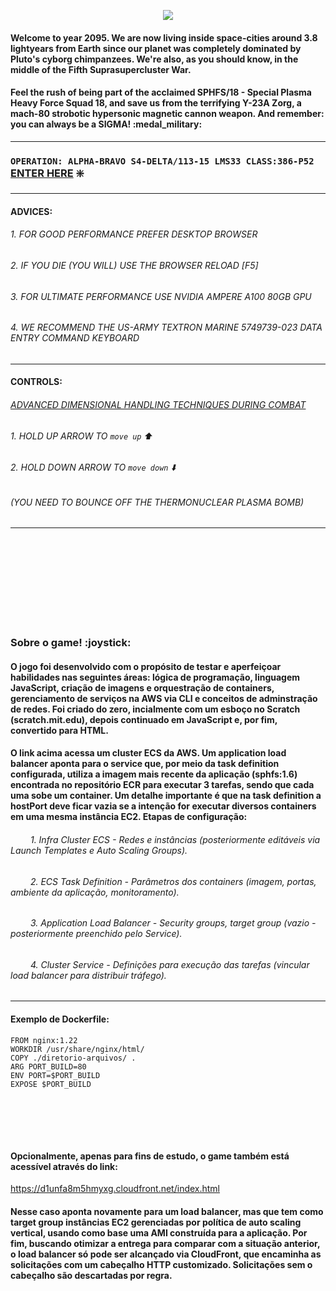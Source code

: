 <p align="center">
  <img src="https://d1mf66us61usti.cloudfront.net/image-git3.png">
</p>

<h4>Welcome to year 2095. We are now living inside space-cities around 3.8 lightyears from Earth since our planet was completely dominated by Pluto's cyborg chimpanzees. We're also, as you should know, in the middle of the Fifth Suprasupercluster War.</h4>

<h4>Feel the rush of being part of the acclaimed SPHFS/18 - Special Plasma Heavy Force Squad 18, and save us from the terrifying Y-23A Zorg, a mach-80 strobotic hypersonic magnetic cannon weapon. And remember: you can always be a SIGMA! :medal_military:</h4>

---                                                             
### `OPERATION: ALPHA-BRAVO S4-DELTA/113-15 LMS33 CLASS:386-P52` [ENTER HERE](http://ecs-load-balancer-153755951.us-east-1.elb.amazonaws.com) :sparkle:
---                                                            
#### ADVICES:
###### 1. FOR GOOD PERFORMANCE PREFER DESKTOP BROWSER 
###### 2. IF YOU DIE (YOU WILL) USE THE BROWSER RELOAD [F5]
###### 3. FOR ULTIMATE PERFORMANCE USE NVIDIA AMPERE A100 80GB GPU
###### 4. WE RECOMMEND THE US-ARMY TEXTRON MARINE 5749739-023 DATA ENTRY COMMAND KEYBOARD
---
#### CONTROLS: 
###### <ins>ADVANCED DIMENSIONAL HANDLING TECHNIQUES DURING COMBAT</ins>
###### 1. HOLD UP ARROW TO `move up` :arrow_up:
###### 2. HOLD DOWN ARROW TO `move down` :arrow_down:
###### (YOU NEED TO BOUNCE OFF THE THERMONUCLEAR PLASMA BOMB)
----------

<br></br>
<br></br>
<br></br>
<br></br>

<h3>Sobre o game! :joystick:</h3>

<h4>O jogo foi desenvolvido com o propósito de testar e aperfeiçoar habilidades nas seguintes áreas: lógica de programação, linguagem JavaScript, criação de imagens e orquestração de containers, gerenciamento de serviços na AWS via CLI e conceitos de adminstração de redes. Foi criado do zero, incialmente com um esboço no Scratch (scratch.mit.edu), depois continuado em JavaScript e, por fim, convertido para HTML.</h4>

<h4>O link acima acessa um cluster ECS da AWS. Um application load balancer aponta para o service que, por meio da task definition configurada, utiliza a imagem mais recente da aplicação (sphfs:1.6) encontrada no repositório ECR para executar 3 tarefas, sendo que cada uma sobe um container. Um detalhe importante é que na task definition a hostPort deve ficar vazia se a intenção for executar diversos containers em uma mesma instância EC2. Etapas de configuração:</h4>

###### &emsp;&emsp; 1. Infra Cluster ECS - Redes e instâncias (posteriormente editáveis via Launch Templates e Auto Scaling Groups).
###### &emsp;&emsp; 2. ECS Task Definition - Parâmetros dos containers (imagem, portas, ambiente da aplicação, monitoramento).
###### &emsp;&emsp; 3. Application Load Balancer - Security groups, target group (vazio - posteriormente preenchido pelo Service).
###### &emsp;&emsp; 4. Cluster Service - Definições para execução das tarefas (vincular load balancer para distribuir tráfego).

---
#### Exemplo de Dockerfile:
```
FROM nginx:1.22
WORKDIR /usr/share/nginx/html/
COPY ./diretorio-arquivos/ .
ARG PORT_BUILD=80
ENV PORT=$PORT_BUILD
EXPOSE $PORT_BUILD
``` 

<br></br>
----------
<h4>Opcionalmente, apenas para fins de estudo, o game também está acessível através do link:</h4>

https://d1unfa8m5hmyxg.cloudfront.net/index.html

<h4>Nesse caso aponta novamente para um load balancer, mas que tem como target group instâncias EC2 gerenciadas por política de auto scaling vertical, usando como base uma AMI construída para a aplicação. Por fim, buscando otimizar a entrega para comparar com a situação anterior, o load balancer só pode ser alcançado via CloudFront, que encaminha as solicitações com um cabeçalho HTTP customizado. Solicitações sem o cabeçalho são descartadas por regra.</h4>
